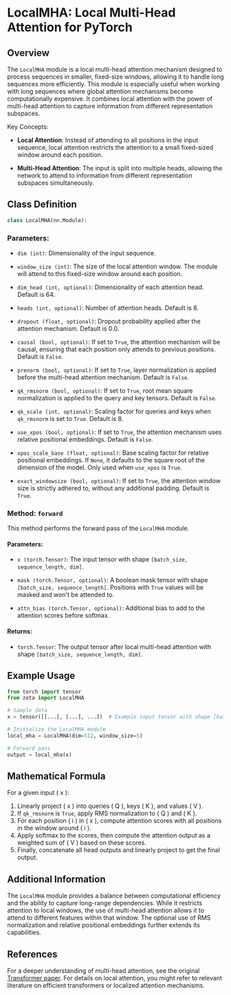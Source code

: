 # LocalMHA: Local Multi-Head Attention for PyTorch

## Overview

The `LocalMHA` module is a local multi-head attention mechanism designed to process sequences in smaller, fixed-size windows, allowing it to handle long sequences more efficiently. This module is especially useful when working with long sequences where global attention mechanisms become computationally expensive. It combines local attention with the power of multi-head attention to capture information from different representation subspaces.

Key Concepts:

- **Local Attention**: Instead of attending to all positions in the input sequence, local attention restricts the attention to a small fixed-sized window around each position.

- **Multi-Head Attention**: The input is split into multiple heads, allowing the network to attend to information from different representation subspaces simultaneously.

## Class Definition

```python
class LocalMHA(nn.Module):
```

### Parameters:

- `dim (int)`: Dimensionality of the input sequence.
  
- `window_size (int)`: The size of the local attention window. The module will attend to this fixed-size window around each position.
  
- `dim_head (int, optional)`: Dimensionality of each attention head. Default is 64.
  
- `heads (int, optional)`: Number of attention heads. Default is 8.
  
- `dropout (float, optional)`: Dropout probability applied after the attention mechanism. Default is 0.0.
  
- `causal (bool, optional)`: If set to `True`, the attention mechanism will be causal, ensuring that each position only attends to previous positions. Default is `False`.
  
- `prenorm (bool, optional)`: If set to `True`, layer normalization is applied before the multi-head attention mechanism. Default is `False`.
  
- `qk_rmsnorm (bool, optional)`: If set to `True`, root mean square normalization is applied to the query and key tensors. Default is `False`.

- `qk_scale (int, optional)`: Scaling factor for queries and keys when `qk_rmsnorm` is set to `True`. Default is 8.

- `use_xpos (bool, optional)`: If set to `True`, the attention mechanism uses relative positional embeddings. Default is `False`.

- `xpos_scale_base (float, optional)`: Base scaling factor for relative positional embeddings. If `None`, it defaults to the square root of the dimension of the model. Only used when `use_xpos` is `True`.

- `exact_windowsize (bool, optional)`: If set to `True`, the attention window size is strictly adhered to, without any additional padding. Default is `True`.

### Method: `forward`

This method performs the forward pass of the `LocalMHA` module.

#### Parameters:

- `x (torch.Tensor)`: The input tensor with shape `[batch_size, sequence_length, dim]`.

- `mask (torch.Tensor, optional)`: A boolean mask tensor with shape `[batch_size, sequence_length]`. Positions with `True` values will be masked and won't be attended to.

- `attn_bias (torch.Tensor, optional)`: Additional bias to add to the attention scores before softmax. 

#### Returns:

- `torch.Tensor`: The output tensor after local multi-head attention with shape `[batch_size, sequence_length, dim]`.

## Example Usage

```python
from torch import tensor
from zeta import LocalMHA

# Sample data
x = tensor([[...], [...], ...])  # Example input tensor with shape [batch_size, sequence_length, dim]

# Initialize the LocalMHA module
local_mha = LocalMHA(dim=512, window_size=5)

# Forward pass
output = local_mha(x)
```

## Mathematical Formula

For a given input \( x \):

1. Linearly project \( x \) into queries \( Q \), keys \( K \), and values \( V \).
2. If `qk_rmsnorm` is `True`, apply RMS normalization to \( Q \) and \( K \).
3. For each position \( i \) in \( x \), compute attention scores with all positions in the window around \( i \).
4. Apply softmax to the scores, then compute the attention output as a weighted sum of \( V \) based on these scores.
5. Finally, concatenate all head outputs and linearly project to get the final output.

## Additional Information

The `LocalMHA` module provides a balance between computational efficiency and the ability to capture long-range dependencies. While it restricts attention to local windows, the use of multi-head attention allows it to attend to different features within that window. The optional use of RMS normalization and relative positional embeddings further extends its capabilities.

## References

For a deeper understanding of multi-head attention, see the original [Transformer paper](https://arxiv.org/abs/1706.03762). For details on local attention, you might refer to relevant literature on efficient transformers or localized attention mechanisms.